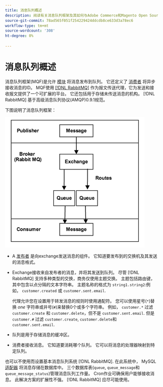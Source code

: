 ```yaml
---
title: 消息队列概述
description: 阅读有关消息队列框架及其如何与Adobe Commerce和Magento Open Source应用程序配合使用的信息。
source-git-commit: 78ad565f051f254229424ddcdb8ce633d3a78ec6
workflow-type: tm+mt
source-wordcount: '308'
ht-degree: 0%

---
```



# 消息队列概述

消息队列框架(MQF)是允许 [模块](https://glossary.magento.com/module) 将消息发布到队列。 它还定义了 [消费者](consumers.md) 将异步接收消息的ID。 MQF使用 [[!DNL RabbitMQ]](https://www.rabbitmq.com) 作为报文传送代理，它为发送和接收报文提供了一个可扩展的平台。 它还包括用于存储未传送消息的机构。 [!DNL RabbitMQ] 基于高级消息队列协议(AMQP)0.9.1规范。

下图说明了消息队列框架：

![消息队列框架](../../assets/configuration/mq-framework.png)

- A [发布者](https://glossary.magento.com/publisher-subscriber-pattern) 是向exchange发送消息的组件。 它知道要发布到的交换机及其发送的消息格式。

- Exchange接收来自发布者的消息，并将其发送到队列。 尽管 [!DNL RabbitMQ] 支持多种类型的交换，商务仅使用主题交换。 主题包括路由键，其中包含以点分隔的文本字符串。 主题名称的格式为 `string1.string2`:例如， `customer.created` 或 `customer.sent.email`.

   代理允许您在设置用于转发消息的规则时使用通配符。 您可以使用星号(`*`)替换 _one_ 字符串或井号(`#`)来替换0个或多个字符串。 例如， `customer.*` 过滤 `customer.create` 和 `customer.delete`，但不是 `customer.sent.email`. 但是 `customer.#` 过滤 `customer.create`,  `customer.delete`和 `customer.sent.email`.

- 队列是用于存储消息的缓冲区。

- 消费者接收消息。 它知道要消耗哪个队列。 它可以将消息的处理器映射到特定队列。

也可以不使用而设置基本消息队列系统 [!DNL RabbitMQ]. 在此系统中， MySQL [适配器](https://glossary.magento.com/adapter) 将消息存储在数据库中。 三个数据库表(`queue`, `queue_message`和 `queue_message_status`)管理消息队列工作量。 Cron作业可确保用户能够接收消息。 此解决方案的扩展性不强。 [!DNL RabbitMQ] 应尽可能使用。
